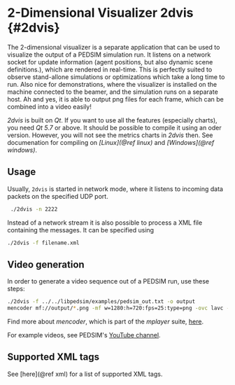 2-Dimensional Visualizer 2dvis {#2dvis}
==============================


The 2-dimensional visualizer is a separate application that can be
used to visualize the output of a PEDSIM simulation run. It listens on
a network socket for update information (agent positions, but also
dynamic scene definitions.), which are rendered in real-time. This is
perfectly suited to observe stand-allone simulations or optimizations
which take a long time to run. Also nice for demonstrations, where the
visualizer is installed on the machine connected to the beamer, and
the simulation runs on a separate host. Ah and yes, it is able to
output png files for each frame, which can be combined into a video
easily!

_2dvis_ is built on _Qt_. If you want to use all the features (especially
charts), you need _Qt 5.7_ or above. It should be possible to compile it
using an oder version. However, you will not see the metrics charts in
_2dvis_ then. See documenation for compiling on _[Linux](@ref linux)_ and
_[Windows](@ref windows)_.


## Usage

Usually, `2dvis` is started in network mode, where it listens to
incoming data packets on the specified UDP port.

~~~~ .sh
 ./2dvis -n 2222
~~~~

Instead of a network stream it is also possible to process a XML file
containing the messages. It can be specified using

~~~~ .sh
./2dvis -f filename.xml
~~~~


## Video generation

In order to generate a video sequence out of a PEDSIM run, use these
steps:

~~~~ .sh
./2dvis -f ../../libpedsim/examples/pedsim_out.txt -o output
mencoder mf://output/*.png -mf w=1280:h=720:fps=25:type=png -ovc lavc -lavcopts vcodec=mpeg4:mbd=2:trell:vbitrate=6000 -oac copy -o example01.avi
~~~~

Find more about _mencoder_, which is part of the _mplayer_ suite,
[here](http://www.mplayerhq.hu/).

For example videos, see PEDSIM's [YouTube
channel](https://www.youtube.com/watch?v=CxfTYi6CgNs).

## Supported XML tags

See [here](@ref xml) for a list of supported XML tags. 